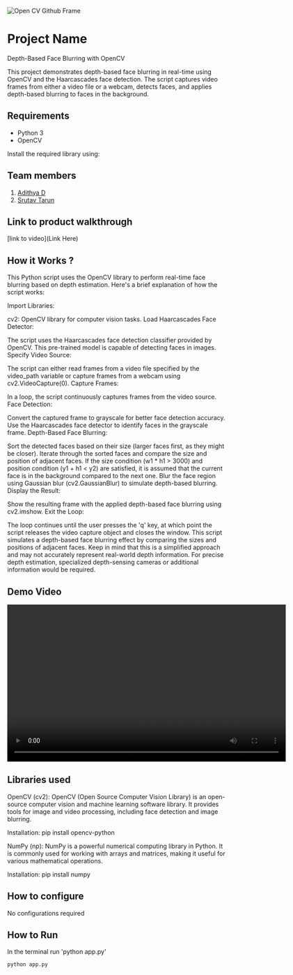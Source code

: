 ![Open CV Github Frame](https://github.com/TH-Activities/saturday-hack-night-template/assets/90635335/78554b37-32b2-4488-a10c-5c68098d7776)

# Project Name

Depth-Based Face Blurring with OpenCV

This project demonstrates depth-based face blurring in real-time using OpenCV and the Haarcascades face detection. The script captures video frames from either a video file or a webcam, detects faces, and applies depth-based blurring to faces in the background.

## Requirements

- Python 3
- OpenCV

Install the required library using:

## Team members

1. [Adithya D](https://github.com/ad-nat-delt)
2. [Srutav Tarun](https://github.com/SrutavTarun)

## Link to product walkthrough

[link to video](Link Here)

## How it Works ?

This Python script uses the OpenCV library to perform real-time face blurring based on depth estimation. Here's a brief explanation of how the script works:

Import Libraries:

cv2: OpenCV library for computer vision tasks.
Load Haarcascades Face Detector:

The script uses the Haarcascades face detection classifier provided by OpenCV. This pre-trained model is capable of detecting faces in images.
Specify Video Source:

The script can either read frames from a video file specified by the video_path variable or capture frames from a webcam using cv2.VideoCapture(0).
Capture Frames:

In a loop, the script continuously captures frames from the video source.
Face Detection:

Convert the captured frame to grayscale for better face detection accuracy.
Use the Haarcascades face detector to identify faces in the grayscale frame.
Depth-Based Face Blurring:

Sort the detected faces based on their size (larger faces first, as they might be closer).
Iterate through the sorted faces and compare the size and position of adjacent faces.
If the size condition (w1 * h1 > 3000) and position condition (y1 + h1 < y2) are satisfied, it is assumed that the current face is in the background compared to the next one.
Blur the face region using Gaussian blur (cv2.GaussianBlur) to simulate depth-based blurring.
Display the Result:

Show the resulting frame with the applied depth-based face blurring using cv2.imshow.
Exit the Loop:

The loop continues until the user presses the 'q' key, at which point the script releases the video capture object and closes the window.
This script simulates a depth-based face blurring effect by comparing the sizes and positions of adjacent faces. Keep in mind that this is a simplified approach and may not accurately represent real-world depth information. For precise depth estimation, specialized depth-sensing cameras or additional information would be required.

## Demo Video

<video width="640" height="360" controls>
  <source src="assets/demo.mp4" type="video/mp4">
  Your browser does not support the video tag.
</video>

## Libraries used

OpenCV (cv2): OpenCV (Open Source Computer Vision Library) is an open-source computer vision and machine learning software library. It provides tools for image and video processing, including face detection and image blurring.

Installation: pip install opencv-python

NumPy (np): NumPy is a powerful numerical computing library in Python. It is commonly used for working with arrays and matrices, making it useful for various mathematical operations.

Installation: pip install numpy

## How to configure

No configurations required

## How to Run

In the terminal run 'python app.py'

```
python app.py
```